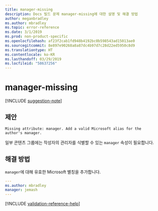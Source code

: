 ```yaml
---
title: manager-missing
description: Docs 빌드 문제 manager-missing에 대한 설명 및 해결 방법
author: meganbradley
ms.author: mbradley
ms.topic: error-reference
ms.date: 3/1/2019
ms.prod: non-product-specific
ms.openlocfilehash: af23f2cab1fd948b4192bc0b598543ad15013ae0
ms.sourcegitcommit: 8e897e90268a8a87dc4b97d7c28d22ed5950c8d9
ms.translationtype: HT
ms.contentlocale: ko-KR
ms.lasthandoff: 03/29/2019
ms.locfileid: "58637256"
---
```

# <a name="manager-missing"></a>manager-missing

[!INCLUDE [suggestion-note](includes/suggestion-note.md)]

## <a name="suggestion"></a>제안

`Missing attribute: manager. Add a valid Microsoft alias for the author's manager.`

일부 콘텐츠 그룹에는 작성자의 관리자를 식별할 수 있는 `manager` 속성이 필요합니다.

## <a name="resolution"></a>해결 방법

`manager`에 대해 유효한 Microsoft 별칭을 추가합니다.

```yml
---
ms.author: mbradley
manager: jemash
---
```

<!--make sure to add this file to your includes folder and verify the path-->
[!INCLUDE [validation-reference-help](includes/validation-reference-help.md)]
